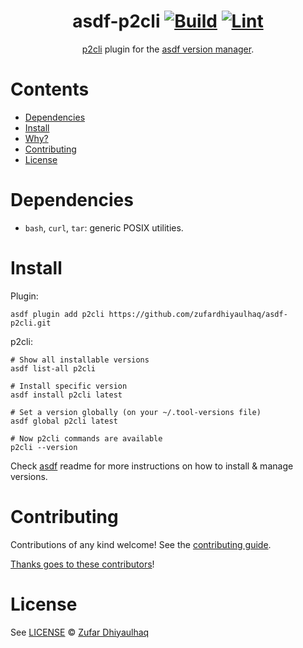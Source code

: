 <div align="center">

# asdf-p2cli [![Build](https://github.com/zufardhiyaulhaq/asdf-p2cli/actions/workflows/build.yml/badge.svg)](https://github.com/zufardhiyaulhaq/asdf-p2cli/actions/workflows/build.yml) [![Lint](https://github.com/zufardhiyaulhaq/asdf-p2cli/actions/workflows/lint.yml/badge.svg)](https://github.com/zufardhiyaulhaq/asdf-p2cli/actions/workflows/lint.yml)


[p2cli](https://github.com/aquasecurity/p2cli) plugin for the [asdf version manager](https://asdf-vm.com).

</div>

# Contents

- [Dependencies](#dependencies)
- [Install](#install)
- [Why?](#why)
- [Contributing](#contributing)
- [License](#license)

# Dependencies

- `bash`, `curl`, `tar`: generic POSIX utilities.

# Install

Plugin:

```shell
asdf plugin add p2cli https://github.com/zufardhiyaulhaq/asdf-p2cli.git
```

p2cli:

```shell
# Show all installable versions
asdf list-all p2cli

# Install specific version
asdf install p2cli latest

# Set a version globally (on your ~/.tool-versions file)
asdf global p2cli latest

# Now p2cli commands are available
p2cli --version
```

Check [asdf](https://github.com/asdf-vm/asdf) readme for more instructions on how to
install & manage versions.

# Contributing

Contributions of any kind welcome! See the [contributing guide](contributing.md).

[Thanks goes to these contributors](https://github.com/zufardhiyaulhaq/asdf-p2cli/graphs/contributors)!

# License

See [LICENSE](LICENSE) © [Zufar Dhiyaulhaq](https://github.com/zufardhiyaulhaq/)
